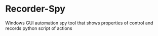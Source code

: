 # Recorder-Spy
Windows GUI automation spy tool that shows properties of control and records python script of actions
